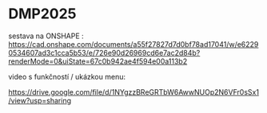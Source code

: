 # DMP2025
sestava na ONSHAPE : https://cad.onshape.com/documents/a55f27827d7d0bf78ad17041/w/e62290534607ad3c1cca5b53/e/726e90d26969cd6e7ac2d84b?renderMode=0&uiState=67c0b942ae4f594e00a113b2

video s funkčností / ukázkou menu:

https://drive.google.com/file/d/1NYgzzBReGRTbW6AwwNUOp2N6VFr0sSx1/view?usp=sharing
